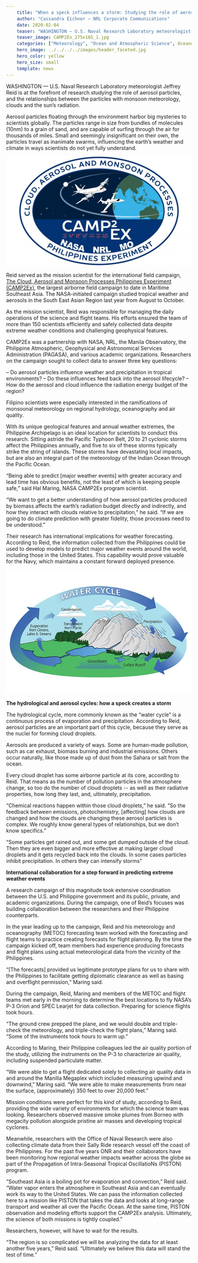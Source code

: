 ```yaml
---
    title: "When a speck influences a storm: Studying the role of aerosol particles in the hydrological cycle"
    author: "Cassandra Eichner – NRL Corporate Communications"
    date: 2020-02-04
    teaser: "WASHINGTON — U.S. Naval Research Laboratory meteorologist Jeffrey Reid is at the forefront of research studying the role of aerosol particles, and the relationships between the particles with monsoon meteorology, clouds and the sun’s radiation."
    teaser_image: CAMP2Ex_275x165_1.jpg
    categories: ["Meteorology", "Ocean and Atmospheric Science", Oceanography]
    hero_image: ../../../../images/header_faceted.jpg
    hero_color: yellow
    hero_size: small
    template: news
---
```

WASHINGTON — U.S. Naval Research Laboratory meteorologist Jeffrey Reid is at the forefront of research studying the role of aerosol particles, and the relationships between the particles with monsoon meteorology, clouds and the sun’s radiation.

Aerosol particles floating through the environment harbor big mysteries to scientists globally. The particles range in size from bundles of molecules (10nm) to a grain of sand, and are capable of surfing through the air for thousands of miles. Small and seemingly insignificant on their own, the particles travel as inanimate swarms, influencing the earth’s weather and climate in ways scientists do not yet fully understand.

<p class="news-image"><img src="./CAMP2Ex_275x165_1.jpg" alt="Camp2Ex Patch" /></p>

Reid served as the mission scientist for the international field campaign, [The Cloud, Aerosol and Monsoon Processes Philippines Experiment (CAMP2Ex)](https://espo.nasa.gov/camp2ex/content/CAMP2Ex), the largest airborne field campaign to date in Maritime Southeast Asia. The NASA-initiated campaign studied tropical weather and aerosols in the South East Asian Region last year from August to October.

As the mission scientist, Reid was responsible for managing the daily operations of the science and flight teams. His efforts ensured the team of more than 150 scientists efficiently and safely collected data despite extreme weather conditions and challenging geophysical features.

CAMP2Ex was a partnership with NASA, NRL, the Manila Observatory, the Philippine Atmospheric, Geophysical and Astronomical Services Administration (PAGASA), and various academic organizations. Researchers on the campaign sought to collect data to answer three key questions:

– Do aerosol particles influence weather and precipitation in tropical environments?
– Do these influences feed back into the aerosol lifecycle?
– How do the aerosol and cloud influence the radiation energy budget of the region?

Filipino scientists were especially interested in the ramifications of monsoonal meteorology on regional hydrology, oceanography and air quality.

With its unique geological features and annual weather extremes, the Philippine Archipelago is an ideal location for scientists to conduct this research. Sitting astride the Pacific Typhoon Belt, 20 to 21 cyclonic storms affect the Philippines annually, and five to six of these storms typically strike the string of islands. These storms have devastating local impacts, but are also an integral part of the meteorology of the Indian Ocean through the Pacific Ocean.

“Being able to predict [major weather events] with greater accuracy and lead time has obvious benefits, not the least of which is keeping people safe,” said Hal Maring, NASA CAMP2Ex program scientist.

“We want to get a better understanding of how aerosol particles produced by biomass affects the earth’s radiation budget directly and indirectly, and how they interact with clouds relative to precipitation,” he said. “If we are going to do climate prediction with greater fidelity, those processes need to be understood.”

Their research has international implications for weather forecasting. According to Reid, the information collected from the Philippines could be used to develop models to predict major weather events around the world, including those in the United States. This capability would prove valuable for the Navy, which maintains a constant forward deployed presence.

<p class="news-image"><img src="./Water_Cycle_656x438.jpg" alt="Diagram of the water cycle (Image courtesy of NASA)" /></p>

**The hydrological and aerosol cycles: how a speck creates a storm**

The hydrological cycle, more commonly known as the “water cycle” is a continuous process of evaporation and precipitation. According to Reid, aerosol particles are an important part of this cycle, because they serve as the nuclei for forming cloud droplets.

Aerosols are produced a variety of ways. Some are human-made pollution, such as car exhaust, biomass burning and industrial emissions. Others occur naturally, like those made up of dust from the Sahara or salt from the ocean.

Every cloud droplet has some airborne particle at its core, according to Reid. That means as the number of pollution particles in the atmosphere change, so too do the number of cloud droplets -- as well as their radiative properties, how long they last, and, ultimately, precipitation.

“Chemical reactions happen within those cloud droplets,” he said. “So the feedback between emissions, photochemistry, [affecting] how clouds are changed and how the clouds are changing these aerosol particles is complex. We roughly know general types of relationships, but we don’t know specifics.”

“Some particles get rained out, and some get dumped outside of the cloud. Then they are even bigger and more effective at making larger cloud droplets and it gets recycled back into the clouds. In some cases particles inhibit precipitation. In others they can intensify storms”

**International collaboration for a step forward in predicting extreme weather events**

A research campaign of this magnitude took extensive coordination between the U.S. and Philippine government and its public, private, and academic organizations. During the campaign, one of Reid’s focuses was building collaboration between the researchers and their Philippine counterparts.

In the year leading up to the campaign, Reid and his meteorology and oceanography (METOC) forecasting team worked with the forecasting and flight teams to practice creating forecasts for flight planning. By the time the campaign kicked off, team members had experience producing forecasts and flight plans using actual meteorological data from the vicinity of the Philippines.

“[The forecasts] provided us legitimate prototype plans for us to share with the Philippines to facilitate getting diplomatic clearance as well as basing and overflight permission,” Maring said.

During the campaign, Reid, Maring and members of the METOC and flight teams met early in the morning to determine the best locations to fly NASA’s P-3 Orion and SPEC Learjet for data collection. Preparing for science flights took hours.

“The ground crew prepped the plane, and we would double and triple-check the meteorology, and triple-check the flight plans,” Maring said. “Some of the instruments took hours to warm up.”

According to Maring, their Philippine colleagues led the air quality portion of the study, utilizing the instruments on the P-3 to characterize air quality, including suspended particulate matter.

“We were able to get a flight dedicated solely to collecting air quality data in and around the Manilla Megaplex which included measuring upwind and downwind,” Maring said. “We were able to make measurements from near the surface, (approximately) 350 feet to over 20,000 feet.”

Mission conditions were perfect for this kind of study, according to Reid, providing the wide variety of environments for which the science team was looking. Researchers observed massive smoke plumes from Borneo with megacity pollution alongside pristine air masses and developing tropical cyclones.

Meanwhile, researchers with the Office of Naval Research were also collecting climate data from their Sally Ride research vessel off the coast of the Philippines. For the past five years ONR and their collaborators have been monitoring how regional weather impacts weather across the globe as part of the Propagation of Intra-Seasonal Tropical OscillatioNs (PISTON) program.

“Southeast Asia is a boiling pot for evaporation and convection,” Reid said. “Water vapor enters the atmosphere in Southeast Asia and can eventually work its way to the United States. We can pass the information collected here to a mission like PISTON that takes the data and looks at long-range transport and weather all over the Pacific Ocean. At the same time, PISTON observation and modeling efforts support the CAMP2Ex analysis. Ultimately, the science of both missions is tightly coupled.”

Researchers, however, will have to wait for the results.

“The region is so complicated we will be analyzing the data for at least another five years,” Reid said. “Ultimately we believe this data will stand the test of time.”
